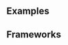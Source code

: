 <script setup>
  import ReactBeta from './react-beta.md';
</script>

## Examples

<ThemeSwitcher />
<slider-beta-example />

## Frameworks

<tabs-content>
  <template #react-beta>
    <react-beta />
  </template>
</tabs-content>
